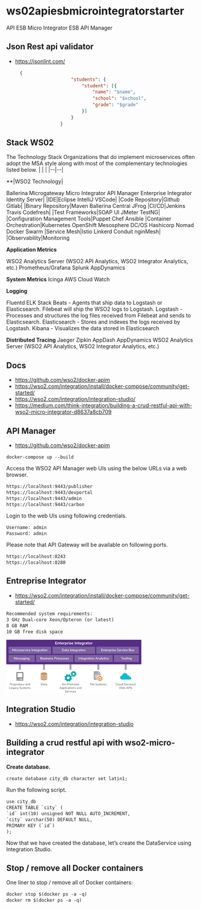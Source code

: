 # ws02apiesbmicrointegratorstarter
API  ESB  Micro Integrator ESB  API Manager

## Json Rest api validator
- https://jsonlint.com/
```json
     {
                    	"students": {
                    		"student": [{
                    			"name": "$name",
                    			"school": "$school",
                    			"grade": "$grade"
                    		}]
                    	}
                    }
```
 
## Stack WS02

The Technology Stack Organizations that do implement microservices often adopt the MSA style along with most of the complementary technologies listed below. | | | |--|--| 

**|WSO2 Technology|

Ballerina
Microgateway
Micro Integrator
API Manager
Enterprise Integrator
Identity Server| |IDE|Eclipse
IntelliJ
VSCode| |Code Repository|Github
Gitlab| |Binary Repository|Maven
Ballerina Central
JFrog
|CI/CD|Jenkins
Travis
Codefresh| |Test Frameworks|SOAP UI
JMeter
TestNG| |Configuration Management Tools|Puppet
Chef
Ansible
|Container Orchestration|Kubernetes
OpenShift
Mesosphere
DC/OS
Hashicorp
Nomad
Docker Swarm |Service Mesh|Istio
Linkerd
Conduit
nginMesh| |Observability|Monitoring

**Application Metrics**

WSO2 Analytics Server (WSO2 API Analytics, WSO2 Integrator Analytics, etc.)
Prometheus/Grafana
Splunk
AppDynamics

**System Metrics**
Icinga
AWS Cloud Watch

**Logging**

Fluentd
ELK Stack
Beats - Agents that ship data to Logstash or Elasticsearch. Filebeat will ship the WSO2 logs to Logstash.
Logstash - Processes and structures the log files received from Filebeat and sends to Elasticsearch.
Elasticsearch - Stores and indexes the logs received by Logstash.
Kibana - Visualizes the data stored in Elasticsearch

**Distributed Tracing**
Jaeger
Zipkin
AppDash
AppDynamics
WSO2 Analytics Server (WSO2 API Analytics, WSO2 Integrator Analytics, etc.)

##  Docs
- https://github.com/wso2/docker-apim
- https://wso2.com/integration/install/docker-compose/community/get-started/
- https://wso2.com/integration/integration-studio/
- https://medium.com/think-integration/building-a-crud-restful-api-with-wso2-micro-integrator-d8637a8cb709

## API  Manager

* https://github.com/wso2/docker-apim

```
docker-compose up --build
```

Access the WSO2 API Manager web UIs using the below URLs via a web browser.
```
https://localhost:9443/publisher
https://localhost:9443/devportal
https://localhost:9443/admin
https://localhost:9443/carbon
```
Login to the web UIs using following credentials.

```
Username: admin
Password: admin
```

Please note that API Gateway will be available on following ports.
```
https://localhost:8243
https://localhost:8280
```

## Entreprise Integrator

- https://wso2.com/integration/install/docker-compose/community/get-started/
```
Recommended system requirements:
3 GHz Dual-core Xeon/Opteron (or latest)
8 GB RAM
10 GB free disk space
```

![EI Components](https://github.com/sanogotech/ws02apiesbmicrointegratorstarter/blob/main/docs/EIComponents.png)

## Integration Studio
- https://wso2.com/integration/integration-studio

##  Building a crud restful api with wso2-micro-integrator

**Create database.**
```
create database city_db character set latin1;
```
Run the following script.

```
use city_db
CREATE TABLE `city` (
`id` int(10) unsigned NOT NULL AUTO_INCREMENT,
`city` varchar(50) DEFAULT NULL,
PRIMARY KEY (`id`)
);
```

Now that we have created the database, let’s create the DataService using Integration Studio.

## Stop / remove all Docker containers

One liner to stop / remove all of Docker containers:
```
docker stop $(docker ps -a -q)
docker rm $(docker ps -a -q)
```


